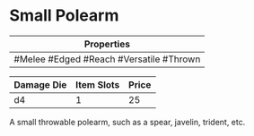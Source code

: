 # Small Polearm

| Properties                              |
| --------------------------------------- |
| #Melee #Edged #Reach #Versatile #Thrown |

| Damage Die | Item Slots | Price |
| ---------- | ---------- | ----- |
| d4         | 1          | 25    |

A small throwable polearm, such as a spear, javelin, trident, etc.